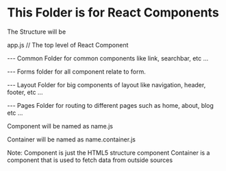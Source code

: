 # This Folder is for React Components

The Structure will be

app.js // The top level of React Component

--- Common Folder for common components like link, searchbar, etc ...

--- Forms folder for all component relate to form.

--- Layout Folder for big components of layout like navigation, header, footer, etc ...

--- Pages Folder for routing to different pages such as home, about, blog etc ...


Component will be named as name.js

Container will be named as name.container.js

Note:
Component is just the HTML5 structure component
Container is a component that is used to fetch data from outside sources